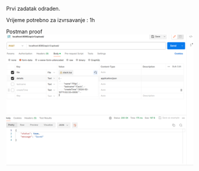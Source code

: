 Prvi zadatak odraden.

Vrijeme potrebno za izvrsavanje : 1h


Postman proof
![image info](./images/postman.png)